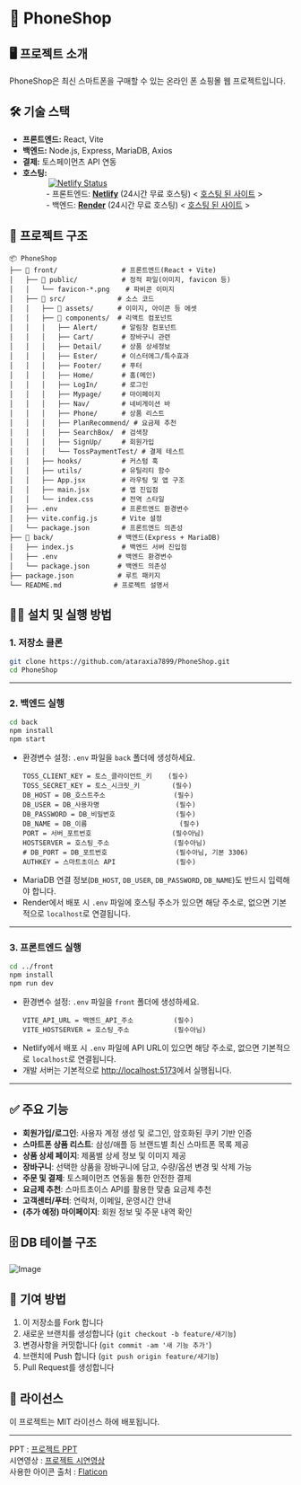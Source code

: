 # 📱 PhoneShop

## 🖥️ 프로젝트 소개

PhoneShop은 최신 스마트폰을 구매할 수 있는 온라인 폰 쇼핑몰 웹 프로젝트입니다.

## 🛠️ 기술 스택

- **프론트엔드:** React, Vite
- **백엔드:** Node.js, Express, MariaDB, Axios
- **결제:** 토스페이먼츠 API 연동
- **호스팅:**
  <br>     [![Netlify Status](https://api.netlify.com/api/v1/badges/ba8dbc9d-ed12-49e1-9697-64653c51a803/deploy-status)](https://app.netlify.com/projects/phoneshop123/deploys)
  <br>
     - 프론트엔드: [**Netlify**](https://www.netlify.com) (24시간 무료 호스팅) < [호스팅 된 사이트](https://phoneshop123.netlify.app/) >
  <br>
     - 백엔드: [**Render**](https://render.com) (24시간 무료 호스팅) < [호스팅 된 사이트](https://phoneshop-bsh6.onrender.com) >

## 📂 프로젝트 구조

```
📦 PhoneShop
├── 📁 front/                # 프론트엔드(React + Vite)
│   ├── 📁 public/           # 정적 파일(이미지, favicon 등)
│   │   └── favicon-*.png    # 파비콘 이미지
│   ├── 📁 src/             # 소스 코드
│   │   ├── 📁 assets/      # 이미지, 아이콘 등 에셋
│   │   ├── 📁 components/  # 리액트 컴포넌트
│   │   │   ├── Alert/      # 알림창 컴포넌트
│   │   │   ├── Cart/       # 장바구니 관련
│   │   │   ├── Detail/     # 상품 상세정보
│   │   │   ├── Ester/      # 이스터에그/특수효과
│   │   │   ├── Footer/     # 푸터
│   │   │   ├── Home/       # 홈(메인)
│   │   │   ├── LogIn/      # 로그인
│   │   │   ├── Mypage/     # 마이페이지
│   │   │   ├── Nav/        # 네비게이션 바
│   │   │   ├── Phone/      # 상품 리스트
│   │   │   ├── PlanRecommend/ # 요금제 추천
│   │   │   ├── SearchBox/  # 검색창
│   │   │   ├── SignUp/     # 회원가입
│   │   │   └── TossPaymentTest/ # 결제 테스트
│   │   ├── hooks/          # 커스텀 훅
│   │   ├── utils/          # 유틸리티 함수
│   │   ├── App.jsx         # 라우팅 및 앱 구조
│   │   ├── main.jsx        # 앱 진입점
│   │   └── index.css       # 전역 스타일
│   ├── .env                # 프론트엔드 환경변수
│   ├── vite.config.js      # Vite 설정
│   └── package.json        # 프론트엔드 의존성
├── 📁 back/                # 백엔드(Express + MariaDB)
│   ├── index.js            # 백엔드 서버 진입점
│   ├── .env               # 백엔드 환경변수
│   └── package.json       # 백엔드 의존성
├── package.json           # 루트 패키지
└── README.md             # 프로젝트 설명서
```

## 🏃‍♂️ 설치 및 실행 방법

### 1. 저장소 클론

```bash
git clone https://github.com/ataraxia7899/PhoneShop.git
cd PhoneShop
```

---

### 2. 백엔드 실행

```bash
cd back
npm install
npm start
```

- 환경변수 설정: `.env` 파일을 `back` 폴더에 생성하세요.
  ```
  TOSS_CLIENT_KEY = 토스_클라이언트_키    (필수)
  TOSS_SECRET_KEY = 토스_시크릿_키        (필수)
  DB_HOST = DB_호스트주소                 (필수)
  DB_USER = DB_사용자명                   (필수)
  DB_PASSWORD = DB_비밀번호               (필수)
  DB_NAME = DB_이름                       (필수)
  PORT = 서버_포트번호                    (필수아님)
  HOSTSERVER = 호스팅_주소                (필수아님)
  # DB_PORT = DB_포트번호                 (필수아님, 기본 3306)
  AUTHKEY = 스마트초이스 API               (필수)
  ```
- MariaDB 연결 정보(`DB_HOST`, `DB_USER`, `DB_PASSWORD`, `DB_NAME`)도 반드시 입력해야 합니다.
- Render에서 배포 시 `.env` 파일에 호스팅 주소가 있으면 해당 주소로, 없으면 기본적으로 `localhost`로 연결됩니다.

---

### 3. 프론트엔드 실행

```bash
cd ../front
npm install
npm run dev
```

- 환경변수 설정: `.env` 파일을 `front` 폴더에 생성하세요.
  ```
  VITE_API_URL = 백엔드_API_주소          (필수)
  VITE_HOSTSERVER = 호스팅_주소           (필수아님)
  ```
- Netlify에서 배포 시 `.env` 파일에 API URL이 있으면 해당 주소로, 없으면 기본적으로 `localhost`로 연결됩니다.
- 개발 서버는 기본적으로 [http://localhost:5173](http://localhost:5173)에서 실행됩니다.

---

## ✅ 주요 기능

- **회원가입/로그인**: 사용자 계정 생성 및 로그인, 암호화된 쿠키 기반 인증
- **스마트폰 상품 리스트**: 삼성/애플 등 브랜드별 최신 스마트폰 목록 제공
- **상품 상세 페이지**: 제품별 상세 정보 및 이미지 제공
- **장바구니**: 선택한 상품을 장바구니에 담고, 수량/옵션 변경 및 삭제 가능
- **주문 및 결제**: 토스페이먼츠 연동을 통한 안전한 결제
- **요금제 추천**: 스마트초이스 API를 활용한 맞춤 요금제 추천
- **고객센터/푸터**: 연락처, 이메일, 운영시간 안내
- **(추가 예정) 마이페이지**: 회원 정보 및 주문 내역 확인

## 🗄️ DB 테이블 구조

![Image](https://github.com/user-attachments/assets/9d7ecae8-730d-4640-8935-5d1f36bfa2a7)

## 🤝 기여 방법

1. 이 저장소를 Fork 합니다
2. 새로운 브랜치를 생성합니다 (`git checkout -b feature/새기능`)
3. 변경사항을 커밋합니다 (`git commit -am '새 기능 추가'`)
4. 브랜치에 Push 합니다 (`git push origin feature/새기능`)
5. Pull Request를 생성합니다

## 📝 라이선스

이 프로젝트는 MIT 라이선스 하에 배포됩니다.

<hr>
PPT : <a href="https://docs.google.com/presentation/d/1x_Yb1qNNx6_fBLoRVNPVwvn6m2_AUmrq/edit?usp=sharing" target="_blank">프로젝트 PPT</a>
<br>
시연영상 : <a href="https://www.youtube.com/watch?v=qDKVAOtdP94&embeds_referring_euri=https%3A%2F%2Fhubblecontent.osi.office.net%2F&source_ve_path=Mjg2NjY" target="_blank">프로젝트 시연영상</a>
<br>
사용한 아이콘 출처 : <a href="https://www.flaticon.com/" target="_blank">Flaticon</a>
